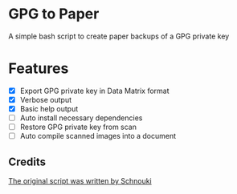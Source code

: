 # GPG to Paper

A simple bash script to create paper backups of a GPG private key

# Features

- [x] Export GPG private key in Data Matrix format
- [x] Verbose output
- [x] Basic help output
- [ ] Auto install necessary dependencies
- [ ] Restore GPG private key from scan
- [ ] Auto compile scanned images into a document

## Credits

[The original script was written by Schnouki](https://schnouki.net/post/2010/howto-backup-your-gnupg-secret-key-on-paper/)